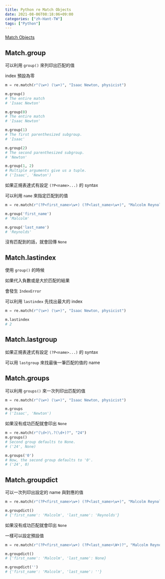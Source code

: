```yaml
---
title: Python re Match Objects
date: 2021-08-06T08:18:06+09:00
categories: ["zh-Hant-TW"]
tags: ["Python"]
---
```

[Match Objects](https://docs.python.org/3/library/re.html#match-objects)

## Match.group

可以利用 `group()` 來列印出匹配的值

index 預設為零

```python
m = re.match(r"(\w+) (\w+)", "Isaac Newton, physicist")

m.group()
# The entire match
# 'Isaac Newton'

m.group(0)
# The entire match
# 'Isaac Newton'

m.group(1)
# The first parenthesized subgroup.
# 'Isaac'

m.group(2)
# The second parenthesized subgroup.
# 'Newton'

m.group(1, 2)
# Multiple arguments give us a tuple.
# ('Isaac', 'Newton')
```

如果正規表達式有設定 `(?P<name>...)` 的 syntax

可以利用 `name` 來指定匹配到的值

```python
m = re.match(r"(?P<first_name>\w+) (?P<last_name>\w+)", "Malcolm Reynolds")

m.group('first_name')
# 'Malcolm'

m.group('last_name')
# 'Reynolds'
```

沒有匹配到的話，就會回傳 `None`

## Match.lastindex

使用 `group()` 的時候

如果代入負數或是大於匹配的結果

會發生 `IndexError`

可以利用 `lastindex` 先找出最大的 index

```python
m = re.match(r"(\w+) (\w+)", "Isaac Newton, physicist")

m.lastindex
# 2
```

## Match.lastgroup

如果正規表達式有設定  `(?P<name>...)` 的 syntax

可以用 `lastgroup` 來找最後一筆匹配的值的 name

## Match.groups

可以利用 `groups()` 來一次列印出匹配的值

```python
m = re.match(r"(\w+) (\w+)", "Isaac Newton, physicist")

m.groups
# ('Isaac', 'Newton')
```

如果沒有成功匹配就會印出 `None`

```python
m = re.match(r"(\d+)\.?(\d+)?", "24")
m.groups()
# Second group defaults to None.
# ('24', None)

m.groups('0')
# Now, the second group defaults to '0'.
# ('24', 0)
```

## Match.groupdict

可以一次列印出設定的 name 與對應的值

```python
m = re.match(r"(?P<first_name>\w+) (?P<last_name>\w+)", "Malcolm Reynolds")

m.groupdict()
# {'first_name': 'Malcolm', 'last_name': 'Reynolds'}
```

如果沒有成功匹配就會印出 `None`

一樣可以設定預設值

```python
m = re.match(r"(?P<first_name>\w+) (?P<last_name>\W+)?", "Malcolm Reynolds")

m.groupdict()
# {'first_name': 'Malcolm', 'last_name': None}

m.groupdict('')
# {'first_name': 'Malcolm', 'last_name': ''}
```
